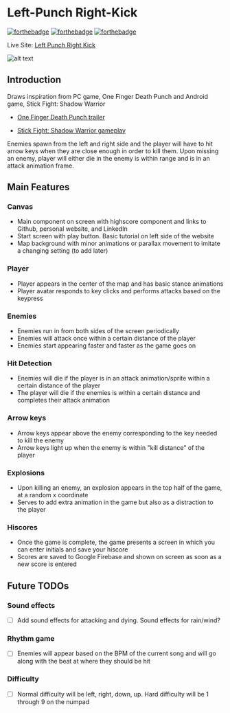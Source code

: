 # Left-Punch Right-Kick 

[![forthebadge](https://forthebadge.com/images/badges/made-with-javascript.svg)](https://forthebadge.com)  [![forthebadge](https://forthebadge.com/images/badges/uses-css.svg)](https://forthebadge.com)  [![forthebadge](https://forthebadge.com/images/badges/uses-html.svg)](https://forthebadge.com)

Live Site: [Left Punch Right Kick](https://saphknight.github.io/left-punch-right-kick/ "Left Punch Right Kick")

![alt text][lprkdemo]

[lprkdemo]: https://github.com/saphknight/left-punch-right-kick/blob/master/src/assets/Game%20Demo.PNG "Game Demo"

## Introduction 
Draws inspiration from PC game, One Finger Death Punch and Android game, Stick Fight: Shadow Warrior 

* [One Finger Death Punch trailer](https://www.youtube.com/watch?v=R1j0VE6d-xE "One Finger Death Punch")

* [Stick Fight: Shadow Warrior gameplay](https://www.youtube.com/watch?v=WkuO8iqzXIA "Stick Fight: Shadow Warrior")

Enemies spawn from the left and right side and the player will have to hit arrow keys when they are close enough in order to kill them. Upon missing an enemy, player will either die in the enemy is within range and is in an attack animation frame. 

## Main Features

### Canvas
* Main component on screen with highscore component and links to Github, personal website, and LinkedIn
* Start screen with play button. Basic tutorial on left side of the website
* Map background with minor animations or parallax movement to imitate a changing setting (to add later) 

### Player
* Player appears in the center of the map and has basic stance animations
* Player avatar responds to key clicks and performs attacks based on the keypress

### Enemies
* Enemies run in from both sides of the screen periodically
* Enemies will attack once within a certain distance of the player
* Enemies start appearing faster and faster as the game goes on

### Hit Detection
* Enemies will die if the player is in an attack animation/sprite within a certain distance of the player
* The player will die if the enemies is within a certain distance and completes their attack animation

### Arrow keys
* Arrow keys appear above the enemy corresponding to the key needed to kill the enemy
* Arrow keys light up when the enemy is within "kill distance" of the player 

### Explosions
* Upon killing an enemy, an explosion appears in the top half of the game, at a random x coordinate 
* Serves to add extra animation in the game but also as a distraction to the player

### Hiscores
* Once the game is complete, the game presents a screen in which you can enter initials and save your hiscore
* Scores are saved to Google Firebase and shown on screen as soon as a new score is entered 

## Future TODOs

### Sound effects
- [ ] Add sound effects for attacking and dying. Sound effects for rain/wind?

### Rhythm game  
- [ ] Enemies will appear based on the BPM of the current song and will go along with the beat at where they should be hit

### Difficulty 
- [ ] Normal difficulty will be left, right, down, up. Hard difficulty will be 1 through 9 on the numpad 
